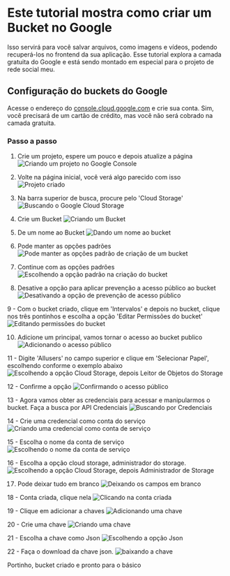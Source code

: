 # Este tutorial mostra como criar um Bucket no Google

Isso servirá para você salvar arquivos, como imagens e vídeos, podendo recuperá-los no frontend da sua aplicação. Esse tutorial explora a camada gratuita do Google e está sendo montado em especial para o projeto de rede social meu.

## Configuração do buckets do Google

Acesse o endereço do [console.cloud.google.com](https://console.cloud.google.com/cloud-resource-manager?folder=&organizationId=0&hl=pt-br) e crie sua conta. Sim, você precisará de um cartão de crédito, mas você não será cobrado na camada gratuita.

### Passo a passo
1. Crie um projeto, espere um pouco e depois atualize a página
![Criando um projeto no Google Console](images/tutorial/001.png)

2. Volte na página inicial, você verá algo parecido com isso
![Projeto criado](images/tutorial/002.png)

3. Na barra superior de busca, procure pelo 'Cloud Storage'
![Buscando o Google Cloud Storage](images/tutorial/003.png)

4. Crie um Bucket
![Criando um Bucket](images/tutorial/004.png)

5. De um nome ao Bucket
![Dando um nome ao bucket](images/tutorial/005.png)

6. Pode manter as opções padrões
![Pode manter as opções padrão de criação de um bucket](images/tutorial/006.png)

7. Continue com as opções padrões
![Escolhendo a opção padrão na criação do bucket](images/tutorial/007.png)

8. Desative a opção para aplicar prevenção a acesso público ao bucket
![Desativando a opção de prevenção de acesso público](images/tutorial/009.png)

9 - Com o bucket criado, clique em 'Intervalos' e depois no bucket, clique nos três pontinhos e escolha a opção 'Editar Permissões do bucket'
![Editando permissões do bucket](images/tutorial/011.png)

10. Adicione um principal, vamos tornar o acesso ao bucket publico
![Adicionando o acesso público](images/tutorial/012.png)

11 - Digite 'Allusers' no campo superior e clique em 'Selecionar Papel', escolhendo conforme o exemplo abaixo
![Escolhendo a opção Cloud Storage, depois Leitor de Objetos do Storage](images/tutorial/013.png)

12 - Confirme a opção
![Confirmando o acesso público](images/tutorial/015.png)

13 - Agora vamos obter as credenciais para acessar e manipularmos o bucket. Faça a busca por API Credenciais
![Buscando por Credenciais](images/tutorial/016.png)

14 - Crie uma credencial como conta do serviço
![Criando uma credencial como conta de serviço](images/tutorial/017.png)

15 - Escolha o nome da conta de serviço
![Escolhendo o nome da conta de serviço](images/tutorial/018.png)

16 - Escolha a opção cloud storage, administrador do storage.
![Escolhendo a opção Cloud Storage, depois Administrador de Storage](images/tutorial/019.png)

17. Pode deixar tudo em branco
![Deixando os campos em branco](images/tutorial/008.png)

18 - Conta criada, clique nela
![Clicando na conta criada](images/tutorial/020.png)

19 - Clique em adicionar a chaves
![Adicionando uma chave](images/tutorial/021.png)

20 - Crie uma chave
![Criando uma chave](images/tutorial/022.png)

21 - Escolha a chave como Json
![Escolhendo a opção Json](images/tutorial/023.png)

22 - Faça o download da chave json.
![baixando a chave](images/tutorial/024.png)

Portinho, bucket criado e pronto para o básico
